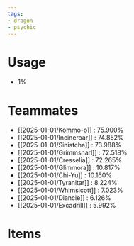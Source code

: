 ```yaml
---
tags:
- dragon
- psychic
---
```

# Usage
- 1%
# Teammates
- [[2025-01-01/Kommo-o]] : 75.900%
- [[2025-01-01/Incineroar]] : 74.852%
- [[2025-01-01/Sinistcha]] : 73.988%
- [[2025-01-01/Grimmsnarl]] : 72.518%
- [[2025-01-01/Cresselia]] : 72.265%
- [[2025-01-01/Glimmora]] : 10.817%
- [[2025-01-01/Chi-Yu]] : 10.160%
- [[2025-01-01/Tyranitar]] : 8.224%
- [[2025-01-01/Whimsicott]] : 7.023%
- [[2025-01-01/Diancie]] : 6.126%
- [[2025-01-01/Excadrill]] : 5.992%
# Items